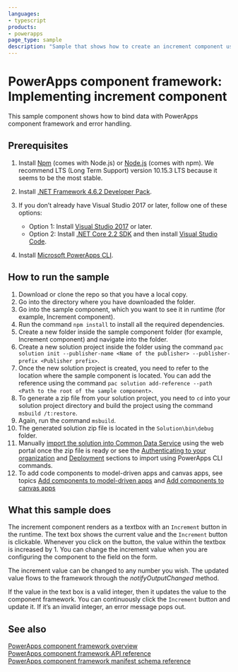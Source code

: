 ```yaml
---
languages:
- typescript
products:
- powerapps
page_type: sample
description: "Sample that shows how to create an increment component using PowerApps component framework."
---
```


# PowerApps component framework: Implementing increment component

This sample component shows how to bind data with PowerApps component framework and error handling.

## Prerequisites

1. Install [Npm](https://www.npmjs.com/get-npm) (comes with Node.js) or [Node.js](https://nodejs.org/en/) (comes with npm). We recommend LTS (Long Term Support) version 10.15.3 LTS because it seems to be the most stable.

1. Install [.NET Framework 4.6.2 Developer Pack](https://dotnet.microsoft.com/download/dotnet-framework/net462). 

1. If you don’t already have Visual Studio 2017 or later, follow one of these options:
   - Option 1: Install [Visual Studio 2017](https://docs.microsoft.com/visualstudio/install/install-visual-studio?view=vs-2017) or later.
   - Option 2: Install [.NET Core 2.2 SDK](https://dotnet.microsoft.com/download/dotnet-core/2.2) and then install [Visual Studio Code](https://code.visualstudio.com/Download).

1. Install [Microsoft PowerApps CLI](https://aka.ms/PowerAppsCLI).

## How to run the sample

1. Download or clone the repo so that you have a local copy.
2. Go into the directory where you have downloaded the folder. 
3. Go into the sample component, which you want to see it in runtime (for example, Increment component).
4. Run the command `npm install` to install all the required dependencies.
5. Create a new folder inside the sample component folder (for example, Increment component) and navigate into the folder. 
6. Create a new solution project inside the folder using the command `pac solution init --publisher-name <Name of the publisher> --publisher-prefix <Publisher prefix>`.
7. Once the new solution project is created, you need to refer to the location where the sample component is located. You can add the reference using the command `pac solution add-reference --path <Path to the root of the sample component>`.
8. To generate a zip file from your solution project, you need to `cd` into your solution project directory and build the project using the command `msbuild /t:restore`.
9. Again, run the command `msbuild`.
10. The generated solution zip file is located in the `Solution\bin\debug` folder.
11. Manually [import the solution into Common Data Service](https://docs.microsoft.com/en-us/dynamics365/customer-engagement/customize/import-update-upgrade-solution) using the web portal once the zip file is ready or see the [Authenticating to your organization](https://docs.microsoft.com/en-us/powerapps/developer/component-framework/import-custom-controls#authenticating-to-your-organization) and [Deployment](https://docs.microsoft.com/en-us/powerapps/developer/component-framework/import-custom-controls#deploying-code-components) sections to import using PowerApps CLI commands.
12. To add code components to model-driven apps and canvas apps, see topics [Add components to model-driven apps](https://docs.microsoft.com/en-us/powerapps/developer/component-framework/add-custom-controls-to-a-field-or-entity) and [Add components to canvas apps](https://docs.microsoft.com/en-us/powerapps/developer/component-framework/component-framework-for-canvas-apps#add-components-to-a-canvas-app)

## What this sample does

The increment component renders as a textbox with an `Increment` button in the runtime. The text box shows the current value and the `Increment` button is clickable. Whenever you click on the button, the value within the textbox is increased by 1. You can change the increment value when you are configuring the component to the field on the form.

The increment value can be changed to any number you wish. The updated value flows to the framework through the *notifyOutputChanged* method.

If the value in the text box is a valid integer, then it updates the value to the component framework. You can continuously click the `Increment` button and update it. If it’s an invalid integer, an error message pops out.

## See also

[PowerApps component framework overview](https://docs.microsoft.com/en-us/powerapps/developer/component-framework/overview)<br/>
[PowerApps component framework API reference](https://docs.microsoft.com/en-us/powerapps/developer/component-framework/reference/)<br/>
[PowerApps component framework manifest schema reference](https://docs.microsoft.com/en-us/powerapps/developer/component-framework/manifest-schema-reference/)